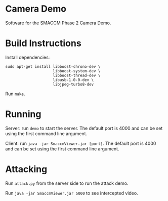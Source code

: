 Camera Demo
===========

Software for the SMACCM Phase 2 Camera Demo.


Build Instructions
==================

Install dependencies:

```
sudo apt-get install libboost-chrono-dev \
                     libboost-system-dev \
                     libboost-thread-dev \
                     libusb-1.0-0-dev \
                     libjpeg-turbo8-dev
```

Run `make`.


Running
=======

Server: run `demo` to start the server. The default port is 4000 and can be
set using the first command line argument.

Client: run `java -jar SmaccmViewer.jar [port]`. The default port is
4000 and can be set using the first command line argument.

Attacking
=========

Run `attack.py` from the server side to run the attack demo.

Run `java -jar SmaccmViewer.jar 5000` to see intercepted video.
